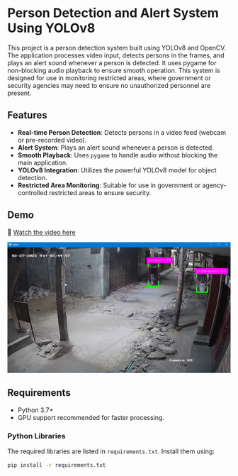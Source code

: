 # Person Detection and Alert System Using YOLOv8

This project is a person detection system built using YOLOv8 and OpenCV. The application processes video input, detects persons in the frames, and plays an alert sound whenever a person is detected. It uses pygame for non-blocking audio playback to ensure smooth operation. This system is designed for use in monitoring restricted areas, where government or security agencies may need to ensure no unauthorized personnel are present.
## Features

- **Real-time Person Detection**: Detects persons in a video feed (webcam or pre-recorded video).
- **Alert System**: Plays an alert sound whenever a person is detected.
- **Smooth Playback**: Uses `pygame` to handle audio without blocking the main application.
- **YOLOv8 Integration**: Utilizes the powerful YOLOv8 model for object detection.
- **Restricted Area Monitoring**: Suitable for use in government or agency-controlled restricted areas to ensure security.

## Demo

🎥 [Watch the video here]((https://drive.google.com/file/d/1TUt24YyEmKbCazmqO6IQSZUcKsrZ99jd/view?usp=sharing))

![Detection in Action](assets/demo.png) <!-- Replace with your actual demo GIF or screenshot -->

## Requirements

- Python 3.7+
- GPU support recommended for faster processing.

### Python Libraries

The required libraries are listed in `requirements.txt`. Install them using:

```bash
pip install -r requirements.txt
